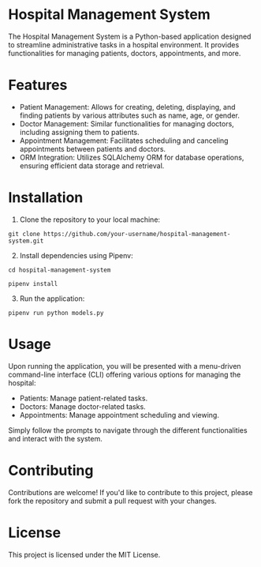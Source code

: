 # Hospital Management System

The Hospital Management System is a Python-based application designed to streamline administrative tasks in a hospital environment. It provides functionalities for managing patients, doctors, appointments, and more.

# Features

* Patient Management: Allows for creating, deleting, displaying, and finding patients by various attributes such as name, age, or gender.
* Doctor Management: Similar functionalities for managing doctors, including assigning them to patients.
* Appointment Management: Facilitates scheduling and canceling appointments between patients and doctors.
* ORM Integration: Utilizes SQLAlchemy ORM for database operations, ensuring efficient data storage and retrieval.

# Installation

1. Clone the repository to your local machine:

  ```git clone https://github.com/your-username/hospital-management-system.git```

2. Install dependencies using Pipenv:

  ```cd hospital-management-system```

  ```pipenv install```

3. Run the application:

  ```pipenv run python models.py```

# Usage

Upon running the application, you will be presented with a menu-driven command-line interface (CLI) offering various options for managing the hospital:

* Patients: Manage patient-related tasks.
* Doctors: Manage doctor-related tasks.
* Appointments: Manage appointment scheduling and viewing.

Simply follow the prompts to navigate through the different functionalities and interact with the system.

# Contributing

Contributions are welcome! If you'd like to contribute to this project, please fork the repository and submit a pull request with your changes.

# License

This project is licensed under the MIT License.
